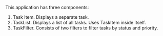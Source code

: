 This application has three components:
1. Task Item. Displays a separate task.
2. TaskList. Displays a list of all tasks. Uses TaskItem inside itself.
3. TaskFilter. Consists of two filters to filter tasks by status and priority.
